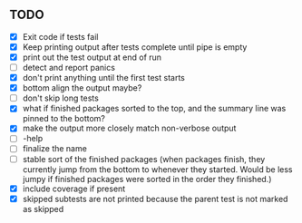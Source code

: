 ## TODO

- [x] Exit code if tests fail
- [x] Keep printing output after tests complete until pipe is empty
- [x] print out the test output at end of run
- [ ] detect and report panics
- [x] don't print anything until the first test starts
- [x] bottom align the output maybe?
- [ ] don't skip long tests
- [x] what if finished packages sorted to the top, and the summary line was pinned to the bottom?
- [x] make the output more closely match non-verbose output
- [ ] -help
- [ ] finalize the name
- [ ] stable sort of the finished packages (when packages finish, they currently jump from the bottom to whenever they started.  Would be less jumpy if finished packages were sorted in the order they finished.)
- [x] include coverage if present
- [x] skipped subtests are not printed because the parent test is not marked as skipped